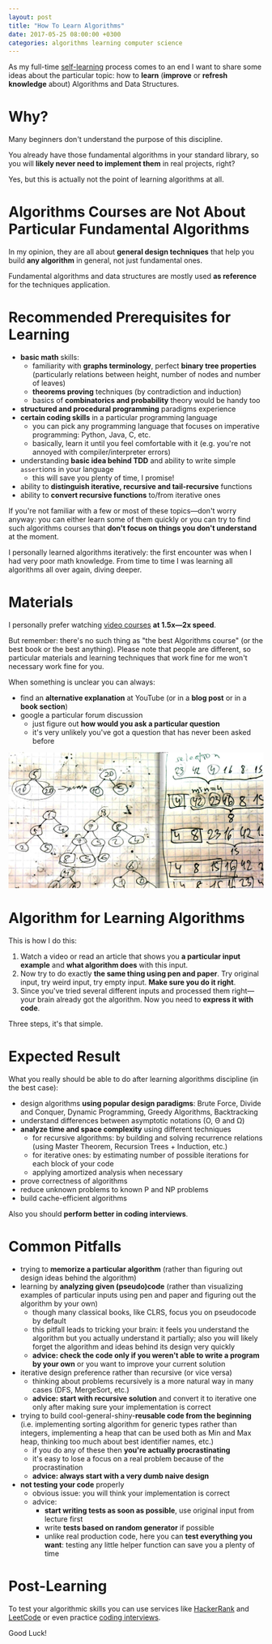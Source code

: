 ```yaml
---
layout: post
title: "How To Learn Algorithms"
date: 2017-05-25 08:00:00 +0300
categories: algorithms learning computer science
---
```


As my full-time [self-learning](/2016/11/29/self-learning/) process comes to an end I want to share some ideas about the particular topic: how to **learn** (**improve** or **refresh knowledge** about) Algorithms and Data Structures.

# Why?
Many beginners don't understand the purpose of this discipline.

You already have those fundamental algorithms in your standard library, so you will **likely never need to implement them** in real projects, right?

Yes, but this is actually not the point of learning algorithms at all.

# Algorithms Courses are Not About Particular Fundamental Algorithms
In my opinion, they are all about **general design techniques** that help you build **any algorithm** in general, not just fundamental ones.

Fundamental algorithms and data structures are mostly used **as reference** for the techniques application.

# Recommended Prerequisites for Learning
- **basic math** skills:
    - familiarity with **graphs terminology**, perfect **binary tree properties** (particularly relations between height, number of nodes and number of leaves)
    - **theorems proving** techniques (by contradiction and induction)
    - basics of **combinatorics and probability** theory would be handy too
- **structured and procedural programming** paradigms experience
- **certain coding skills** in a particular programming language
    - you can pick any programming language that focuses on imperative programming: Python, Java, C, etc.
    - basically, learn it until you feel comfortable with it (e.g. you're not annoyed with compiler/interpreter errors)
- understanding **basic idea behind TDD** and ability to write simple `assert`ions in your language
    - this will save you plenty of time, I promise!
- ability to **distinguish iterative, recursive and tail-recursive** functions
- ability to **convert recursive functions** to/from iterative ones

If you're not familiar with a few or most of these topics—don't worry anyway: you can either learn some of them quickly or you can try to find such algorithms courses that **don't focus on things you don't understand** at the moment.

I personally learned algorithms iteratively: the first encounter was when I had very poor math knowledge.
From time to time I was learning all algorithms all over again, diving deeper.

# Materials
I personally prefer watching [video courses](/2016/11/29/self-learning/#algorithms-and-data-structures) **at 1.5x—2x speed**.

But remember: there's no such thing as "the best Algorithms course" (or the best book or the best anything).
Please note that people are different, so particular materials and learning techniques that work fine for me won't necessary work fine for you.

When something is unclear you can always:
- find an **alternative explanation** at YouTube (or in a **blog post** or in a **book section**)
- google a particular forum discussion
    - just figure out **how would you ask a particular question**
    - it's very unlikely you've got a question that has never been asked before

![](/pictures/how-to-learn-algorithms/input-example.jpg)
# Algorithm for Learning Algorithms
This is how I do this:
1. Watch a video or read an article that shows you **a particular input example** and **what algorithm does** with this input.
2. Now try to do exactly **the same thing using pen and paper**. Try original input, try weird input, try empty input. **Make sure you do it right**.
3. Since you've tried several different inputs and processed them right—your brain already got the algorithm. Now you need to **express it with code**.

Three steps, it's that simple.

# Expected Result
What you really should be able to do after learning algorithms discipline (in the best case):
- design algorithms **using popular design paradigms**: Brute Force, Divide and Conquer, Dynamic Programming, Greedy Algorithms, Backtracking
- understand differences between asymptotic notations (O, Θ and Ω)
- **analyze time and space complexity** using different techniques
    - for recursive algorithms: by building and solving recurrence relations (using Master Theorem, Recursion Trees + Induction, etc.)
    - for iterative ones: by estimating number of possible iterations for each block of your code
    - applying amortized analysis when necessary
- prove correctness of algorithms
- reduce unknown problems to known P and NP problems
- build cache-efficient algorithms

Also you should **perform better in coding interviews**.

# Common Pitfalls
- trying to **memorize a particular algorithm** (rather than figuring out design ideas behind the algorithm)
- learning by **analyzing given (pseudo)code** (rather than visualizing examples of particular inputs using pen and paper and figuring out the algorithm by your own)
    - though many classical books, like CLRS, focus you on pseudocode by default
    - this pitfall leads to tricking your brain: it feels you understand the algorithm but you actually understand it partially; also you will likely forget the algorithm and ideas behind its design very quickly
    - **advice: check the code only if you weren't able to write a program by your own** or you want to improve your current solution
- iterative design preference rather than recursive (or vice versa)
    - thinking about problems recursively is a more natural way in many cases (DFS, MergeSort, etc.)
    - **advice: start with recursive solution** and convert it to iterative one only after making sure your implementation is correct
- trying to build cool-general-shiny-**reusable code from the beginning** (i.e. implementing sorting algorithm for generic types rather than integers, implementing a heap that can be used both as Min and Max heap, thinking too much about best identifier names, etc.)
    - if you do any of these then **you're actually procrastinating**
    - it's easy to lose a focus on a real problem because of the procrastination
    - **advice: always start with a very dumb naive design**
- **not testing your code** properly
    - obvious issue: you will think your implementation is correct
    - advice:
        - **start writing tests as soon as possible**, use original input from lecture first
        - write **tests based on random generator** if possible
        - unlike real production code, here you can **test everything you want**: testing any little helper function can save you a plenty of time

# Post-Learning
To test your algorithmic skills you can use services like [HackerRank](https://www.hackerrank.com) and [LeetCode](https://leetcode.com) or even practice [coding interviews](https://www.pramp.com/).

Good Luck!
